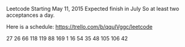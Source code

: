 Leetcode
Starting May 11, 2015
Expected finish in July
So at least two acceptances a day.

Here is a schedule:
https://trello.com/b/qquIVggc/leetcode

27		26		66		118		119		88
169		1		16		54		35		48
105		106		42